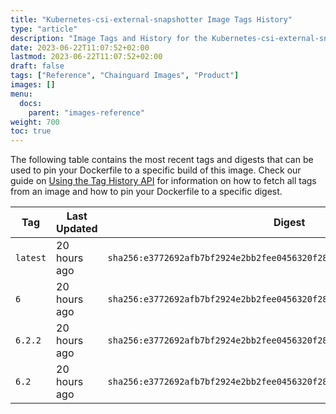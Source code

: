 ```yaml
---
title: "Kubernetes-csi-external-snapshotter Image Tags History"
type: "article"
description: "Image Tags and History for the Kubernetes-csi-external-snapshotter Chainguard Image"
date: 2023-06-22T11:07:52+02:00
lastmod: 2023-06-22T11:07:52+02:00
draft: false
tags: ["Reference", "Chainguard Images", "Product"]
images: []
menu:
  docs:
    parent: "images-reference"
weight: 700
toc: true
---
```


The following table contains the most recent tags and digests that can be used to pin your Dockerfile to a specific build of this image. Check our guide on [Using the Tag History API](/chainguard/chainguard-images/using-the-tag-history-api/) for information on how to fetch all tags from an image and how to pin your Dockerfile to a specific digest.

| Tag      | Last Updated | Digest                                                                    |
|----------|--------------|---------------------------------------------------------------------------|
| `latest` | 20 hours ago | `sha256:e3772692afb7bf2924e2bb2fee0456320f28e0fbd71b9960efa4f8ddb7a80328` |
| `6`      | 20 hours ago | `sha256:e3772692afb7bf2924e2bb2fee0456320f28e0fbd71b9960efa4f8ddb7a80328` |
| `6.2.2`  | 20 hours ago | `sha256:e3772692afb7bf2924e2bb2fee0456320f28e0fbd71b9960efa4f8ddb7a80328` |
| `6.2`    | 20 hours ago | `sha256:e3772692afb7bf2924e2bb2fee0456320f28e0fbd71b9960efa4f8ddb7a80328` |
